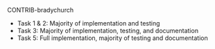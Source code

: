 CONTRIB-bradychurch

- Task 1 & 2: Majority of implementation and testing
- Task 3: Majority of implementation, testing, and documentation
- Task 5: Full implementation, majority of testing and documentation
